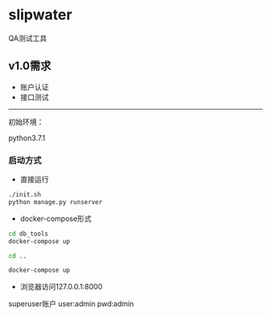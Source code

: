 # slipwater
QA测试工具


## v1.0需求

- 账户认证
- 接口测试



***
初始环境：

python3.7.1


### 启动方式
- 直接运行
```bash
./init.sh
python manage.py runserver
```


- docker-compose形式
```bash
cd db_tools
docker-compose up

cd ..

docker-compose up
```

- 浏览器访问127.0.0.1:8000

superuser账户 user:admin pwd:admin




